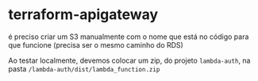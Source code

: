 # terraform-apigateway

é preciso criar um S3 manualmente com o nome que está no código para que funcione (precisa ser o mesmo caminho do RDS)

Ao testar localmente, devemos colocar um zip, do projeto `lambda-auth`, na pasta `/lambda-auth/dist/lambda_function.zip`